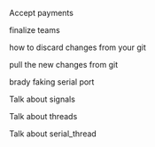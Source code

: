 Accept payments

finalize teams

how to discard changes from your git

pull the new changes from git

brady faking serial port

Talk about signals

Talk about threads

Talk about serial_thread



